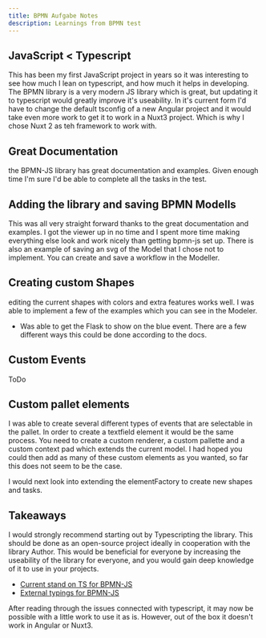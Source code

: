 ```yaml
---
title: BPMN Aufgabe Notes
description: Learnings from BPMN test
---
```


## JavaScript < Typescript

This has been my first JavaScript project in years so it was interesting to see how much I lean on typescript, and how much it helps in developing. The BPMN library is a very modern JS library which is great, but updating it to typescript would greatly improve it's useability. In it's current form I'd have to change the default tsconfig of a new Angular project and it would take even more work to get it to work in a Nuxt3 project. Which is why I chose Nuxt 2 as teh framework to work with.

## Great Documentation

the BPMN-JS library has great documentation and examples. Given enough time I'm sure I'd be able to complete all the tasks in the test.

## Adding the library and saving BPMN Modells

This was all very straight forward thanks to the great documentation and examples. I got the viewer up in no time and I spent more time making everything else look and work nicely than getting bpmn-js set up. There is also an example of saving an svg of the Model that I chose not to implement. You can create and save a workflow in the Modeller.

## Creating custom Shapes

editing the current shapes with colors and extra features works well. I was able to implement a few of the examples which you can see in the Modeler.

- Was able to get the Flask to show on the blue event. There are a few different ways this could be done according to the docs.

## Custom Events

ToDo

## Custom pallet elements

I was able to create several different types of events that are selectable in the pallet. In order to create a textfield element it would be the same process. You need to create a custom renderer, a custom pallette and a custom context pad which extends the current model. I had hoped you could then add as many of these custom elements as you wanted, so far this does not seem to be the case.

I would next look into extending the elementFactory to create new shapes and tasks.

## Takeaways

I would strongly recommend starting out by Typescripting the library. This should be done as an open-source project ideally in cooperation with the library Author. This would be beneficial for everyone by increasing the useability of the library for everyone, and you would gain deep knowledge of it to use in your projects.

- [Current stand on TS for BPMN-JS](https://github.com/bpmn-io/bpmn-js/issues/1002)
- [External typings for BPMN-JS](https://github.com/lppedd/bpmnio-typings)

After reading through the issues connected with typescript, it may now be possible with a little work to use it as is. However, out of the box it doesn't work in Angular or Nuxt3.
